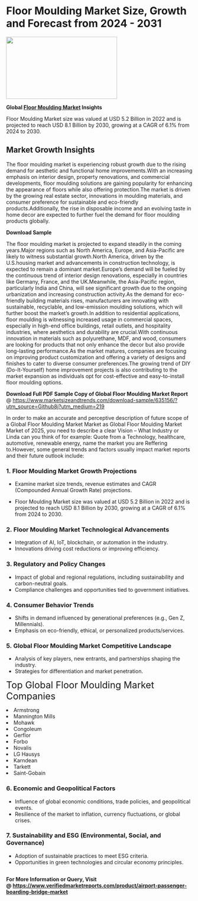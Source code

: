 <H1>Floor Moulding Market Size, Growth and Forecast from 2024 - 2031</H1><img class="aligncenter size-medium wp-image-584254" src="https://thirdeyenews.in/wp-content/uploads/2024/09/Global-Market-Research-300x168.jpeg" alt="" width="300" height="168" /><p><strong>Global&nbsp;<a href="https://www.marketsizeandtrends.com/download-sample/635156/?utm_source=Github8j?utm_medium=219">Floor Moulding Market</a> Insights</strong></p><p>Floor Moulding Market size was valued at USD 5.2 Billion in 2022 and is projected to reach USD 8.1 Billion by 2030, growing at a CAGR of 6.1% from 2024 to 2030.</p><p><h2>Market Growth Insights</h2> <p>The floor moulding market is experiencing robust growth due to the rising demand for aesthetic and functional home improvements.With an increasing emphasis on interior design, property renovations, and commercial developments, floor moulding solutions are gaining popularity for enhancing the appearance of floors while also offering protection.The market is driven by the growing real estate sector, innovations in moulding materials, and consumer preference for sustainable and eco-friendly products.Additionally, the rise in disposable income and an evolving taste in home decor are expected to further fuel the demand for floor moulding products globally.</p> <p><strong>Download Sample</strong></p> <p>The floor moulding market is projected to expand steadily in the coming years.Major regions such as North America, Europe, and Asia-Pacific are likely to witness substantial growth.North America, driven by the U.S.housing market and advancements in construction technology, is expected to remain a dominant market.Europe’s demand will be fueled by the continuous trend of interior design renovations, especially in countries like Germany, France, and the UK.Meanwhile, the Asia-Pacific region, particularly India and China, will see significant growth due to the ongoing urbanization and increasing construction activity.As the demand for eco-friendly building materials rises, manufacturers are innovating with sustainable, recyclable, and low-emission moulding solutions, which will further boost the market’s growth.In addition to residential applications, floor moulding is witnessing increased usage in commercial spaces, especially in high-end office buildings, retail outlets, and hospitality industries, where aesthetics and durability are crucial.With continuous innovation in materials such as polyurethane, MDF, and wood, consumers are looking for products that not only enhance the decor but also provide long-lasting performance.As the market matures, companies are focusing on improving product customization and offering a variety of designs and finishes to cater to diverse consumer preferences.The growing trend of DIY (Do-It-Yourself) home improvement projects is also contributing to the market expansion as individuals opt for cost-effective and easy-to-install floor moulding options.<p><span class=""><strong>Download Full PDF Sample Copy of Global Floor Moulding Market Report</strong> @ <a href="https://www.marketsizeandtrends.com/download-sample/635156/?utm_source=Github8j?utm_medium=219" target="_blank">https://www.marketsizeandtrends.com/download-sample/635156/?utm_source=Github8j?utm_medium=219</a></span></p><p>In order to make an accurate and perceptive description of future scope of a Global&nbsp;Floor Moulding Market Market as Global&nbsp;Floor Moulding Market Market of 2025, you need to describe a clear Vision &ndash; What Industry or Linda can you think of for example: Quote from a Technology, healthcare, automotive, renewable energy, name the market you are Reffering to.However, some general trends and factors usually impact market reports and their future outlook include:</p><h3>1.&nbsp;<strong>Floor Moulding Market Growth Projections</strong></h3><ul><li>Examine market size trends, revenue estimates and CAGR (Compounded Annual Growth Rate) projections.</li><li><p>Floor Moulding Market size was valued at USD 5.2 Billion in 2022 and is projected to reach USD 8.1 Billion by 2030, growing at a CAGR of 6.1% from 2024 to 2030.</p></li></ul><h3>2.&nbsp;<strong>Floor Moulding Market Technological Advancements</strong></h3><ul><li>Integration of AI, IoT, blockchain, or automation in the industry.</li><li>Innovations driving cost reductions or improving efficiency.</li></ul><h3>3.&nbsp;<strong>Regulatory and Policy Changes</strong></h3><ul><li>Impact of global and regional regulations, including sustainability and carbon-neutral goals.</li><li>Compliance challenges and opportunities tied to government initiatives.</li></ul><h3>4.&nbsp;<strong>Consumer Behavior Trends</strong></h3><ul><li>Shifts in demand influenced by generational preferences (e.g., Gen Z, Millennials).</li><li>Emphasis on eco-friendly, ethical, or personalized products/services.</li></ul><h3>5.&nbsp;<strong>Global Floor Moulding Market Competitive Landscape</strong></h3><ul><li>Analysis of key players, new entrants, and partnerships shaping the industry.</li><li>Strategies for differentiation and market penetration.</li></ul><p data-pm-slice="1 1 []"><span style="color: inherit; font-family: inherit; font-size: 25px;">Top Global Floor Moulding Market Companies</span></p><div class="" data-test-id=""><p><li>Armstrong</li><li> Mannington Mills</li><li> Mohawk</li><li> Congoleum</li><li> Gerflor</li><li> Forbo</li><li> Novalis</li><li> LG Hausys</li><li> Karndean</li><li> Tarkett</li><li> Saint-Gobain</li></p></div><h3>6.&nbsp;<strong>Economic and Geopolitical Factors</strong></h3><ul><li>Influence of global economic conditions, trade policies, and geopolitical events.</li><li>Resilience of the market to inflation, currency fluctuations, or global crises.</li></ul><h3>7.&nbsp;<strong>Sustainability and ESG (Environmental, Social, and Governance)</strong></h3><ul><li>Adoption of sustainable practices to meet ESG criteria.</li><li>Opportunities in green technologies and circular economy principles.</li></ul><h2><strong style="font-size: 14px;">For More Information or Query, Visit @&nbsp;</strong><a style="background-color: #ffffff; font-size: 14px;" href="https://www.marketsizeandtrends.com/report/floor-moulding-market/" target="_blank">https://www.verifiedmarketreports.com/product/airport-passenger-boarding-bridge-market</a></h2>